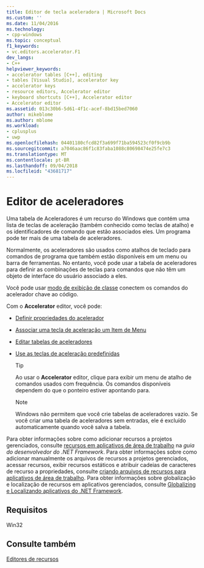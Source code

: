 ```yaml
---
title: Editor de tecla aceleradora | Microsoft Docs
ms.custom: ''
ms.date: 11/04/2016
ms.technology:
- cpp-windows
ms.topic: conceptual
f1_keywords:
- vc.editors.accelerator.F1
dev_langs:
- C++
helpviewer_keywords:
- accelerator tables [C++], editing
- tables [Visual Studio], accelerator key
- accelerator keys
- resource editors, Accelerator editor
- keyboard shortcuts [C++], Accelerator editor
- Accelerator editor
ms.assetid: 013c30b6-5d61-4f1c-acef-8bd15bed7060
author: mikeblome
ms.author: mblome
ms.workload:
- cplusplus
- uwp
ms.openlocfilehash: 04401180cfcd82f3a699f71ba594523cf0f9cb9b
ms.sourcegitcommit: a7046aac86f1c83faba1088c80698474e25fe7c3
ms.translationtype: MT
ms.contentlocale: pt-BR
ms.lasthandoff: 09/04/2018
ms.locfileid: "43681717"
---
```

# <a name="accelerator-editor"></a>Editor de aceleradores

Uma tabela de Aceleradores é um recurso do Windows que contém uma lista de teclas de aceleração (também conhecido como teclas de atalho) e os identificadores de comando que estão associados eles. Um programa pode ter mais de uma tabela de aceleradores.

Normalmente, os aceleradores são usados como atalhos de teclado para comandos de programa que também estão disponíveis em um menu ou barra de ferramentas. No entanto, você pode usar a tabela de aceleradores para definir as combinações de teclas para comandos que não têm um objeto de interface do usuário associado a eles.

Você pode usar [modo de exibição de classe](/visualstudio/ide/viewing-the-structure-of-code) conectem os comandos do acelerador chave ao código.

Com o **Accelerator** editor, você pode:

- [Definir propriedades do acelerador](../windows/setting-accelerator-properties.md)

- [Associar uma tecla de aceleração um Item de Menu](../windows/associating-an-accelerator-key-with-a-menu-item.md)

- [Editar tabelas de aceleradores](../windows/editing-accelerator-tables.md)

- [Use as teclas de aceleração predefinidas](../windows/predefined-accelerator-keys.md)

   > [!TIP]
   > Ao usar o **Accelerator** editor, clique para exibir um menu de atalho de comandos usados com frequência. Os comandos disponíveis dependem do que o ponteiro estiver apontando para.

   > [!NOTE]
   > Windows não permitem que você crie tabelas de aceleradores vazio. Se você criar uma tabela de aceleradores sem entradas, ele é excluído automaticamente quando você salva a tabela.

Para obter informações sobre como adicionar recursos a projetos gerenciados, consulte [recursos em aplicativos de área de trabalho](/dotnet/framework/resources/index) na *guia do desenvolvedor do .NET Framework*. Para obter informações sobre como adicionar manualmente os arquivos de recursos a projetos gerenciados, acessar recursos, exibir recursos estáticos e atribuir cadeias de caracteres de recurso a propriedades, consulte [criando arquivos de recursos para aplicativos de área de trabalho](/dotnet/framework/resources/creating-resource-files-for-desktop-apps). Para obter informações sobre globalização e localização de recursos em aplicativos gerenciados, consulte [Globalizing e Localizando aplicativos do .NET Framework](/dotnet/standard/globalization-localization/index).

## <a name="requirements"></a>Requisitos

Win32

## <a name="see-also"></a>Consulte também

[Editores de recursos](../windows/resource-editors.md)